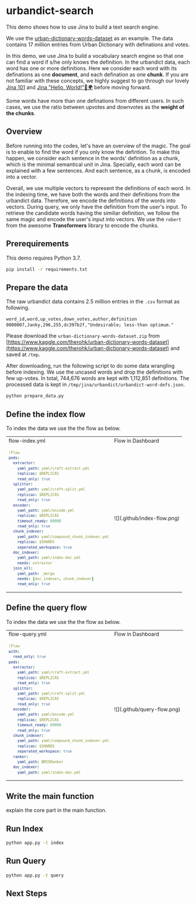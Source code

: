# urbandict-search

This demo shows how to use Jina to build a text search engine.

We use the [urban-dictionary-words-dataset](https://www.kaggle.com/therohk/urban-dictionary-words-dataset) as an example. The data contains 17 million entries from Urban Dictionary with definations and votes. 

In this demo, we use Jina to build a vocabulary search engine so that one can find a word if s/he only knows the definition. In the urbandict data, each word has one or more definitions. Here we consider each word with its definations as one **document**, and each defination as one **chunk**. If you are not familiar with these concepts, we highly suggest to go through our lovely [Jina 101](https://github.com/jina-ai/jina/tree/master/docs/chapters/101) and [Jina "Hello, World!"👋🌍](https://github.com/jina-ai/jina#jina-hello-world-) before moving forward. 

Some words have more than one definations from different users. In such cases, we use the ratio between upvotes and downvotes as the **weight of the chunks**.



## Overview
Before running into the codes, let's have an overview of the magic. The goal is to enable to find the word if you only know the defintion. To make this happen, we consider each sentence in the words' definition as a chunk, which is the minimal semantical unit in Jina. Specially, each word can be explained with a few sentences. And each sentence, as a chunk, is encoded into a vector.

Overall, we use multiple vectors to represent the definitions of each word. In the indexing time, we have both the words and their definitions from the urbandict data. Therefore, we encode the definitions of the words into vectors. During query, we only have the definition from the user's input. To retrieve the candidate words having the similiar definition, we follow the same magic and encode the user's input into vectors. We use the `robert` from the awesome **Transformers** library to encode the chunks.


## Prerequirements

This demo requires Python 3.7.

```bash
pip install -r requirements.txt
```


## Prepare the data

The raw urbandict data contains 2.5 million entries in the `.csv` format as following.

```
word_id,word,up_votes,down_votes,author,definition
0000007,Janky,296,255,dc397b2f,"Undesirable; less-than optimum."
```

Please download the `urban-dictionary-words-dataset.zip` from
[https://www.kaggle.com/therohk/urban-dictionary-words-dataset](https://www.kaggle.com/therohk/urban-dictionary-words-dataset) and saved at `/tmp`. 

After downloading, run the following script to do some data wrangling before indexing. We use the uncased words and drop the definitions with few up-votes. In total, 744,676 words are kept with 1,112,851 definitions. The processed data is kept in `/tmp/jina/urbandict/urbandict-word-defs.json`. 

```bash
python prepare_data.py
```


## Define the index flow
To index the data we use the the flow as below.

<table>
<tr>
<td> flow-index.yml</td>
<td> Flow in Dashboard</td>
</tr>
<tr>
<td>
  <sub>

```yaml
!Flow
pods:
  extractor:
    yaml_path: yaml/craft-extract.yml
    replicas: $REPLICAS
    read_only: true
  splittor:
    yaml_path: yaml/craft-split.yml
    replicas: $REPLICAS
    read_only: true
  encoder:
    yaml_path: yaml/encode.yml
    replicas: $REPLICAS
    timeout_ready: 60000
    read_only: true
  chunk_indexer:
    yaml_path: yaml/compound_chunk_indexer.yml
    replicas: $SHARDS
    seperated_workspace: true
  doc_indexer:
    yaml_path: yaml/index-doc.yml
    needs: extractor
  join_all:
    yaml_path: _merge
    needs: [doc_indexer, chunk_indexer]
    read_only: true
```

</sub>

</td>
<td>
![](.github/index-flow.png)
</td>
</tr>
</table>




## Define the query flow

To index the data we use the the flow as below.

<table>
<tr>
<td> flow-query.yml</td>
<td> Flow in Dashboard</td>
</tr>
<tr>
<td>
  <sub>

```yaml
!Flow
with:
  read_only: true
pods:
  extractor:
    yaml_path: yaml/craft-extract.yml
    replicas: $REPLICAS
    read_only: true
  splittor:
    yaml_path: yaml/craft-split.yml
    replicas: $REPLICAS
    read_only: true
  encoder:
    yaml_path: yaml/encode.yml
    replicas: $REPLICAS
    timeout_ready: 60000
    read_only: true
  chunk_indexer:
    yaml_path: yaml/compound_chunk_indexer.yml
    replicas: $SHARDS
    seperated_workspace: true
  ranker:
    yaml_path: BM25Ranker
  doc_indexer:
    yaml_path: yaml/index-doc.yml

```

</sub>

</td>
<td>
![](.github/query-flow.png)
</td>
</tr>
</table>


## Write the main function

explain the core part in the main function.


## Run Index

```bash
python app.py -t index
```



## Run Query

```bash
python app.py -t query
```

## Next Steps